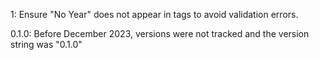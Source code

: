 1: Ensure "No Year" does not appear in <ref> tags to avoid validation errors.

0.1.0: Before December 2023, versions were not tracked and the version string was "0.1.0"
